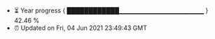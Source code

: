 - ⏳ Year progress { ████████████▁▁▁▁▁▁▁▁▁▁▁▁▁▁▁▁▁▁ } 42.46 %
- ⏰ Updated on Fri, 04 Jun 2021 23:49:43 GMT

